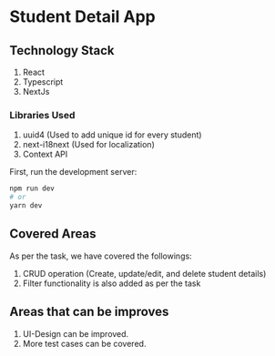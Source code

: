 # Student Detail App

## Technology Stack

1. React
2. Typescript
3. NextJs

### Libraries Used

1. uuid4 (Used to add unique id for every student)
2. next-i18next (Used for localization)
3. Context API

First, run the development server:

```bash
npm run dev
# or
yarn dev
```

## Covered Areas

As per the task, we have covered the followings:

1. CRUD operation (Create, update/edit, and delete student details)
2. Filter functionality is also added as per the task

## Areas that can be improves

1. UI-Design can be improved.
2. More test cases can be covered.
